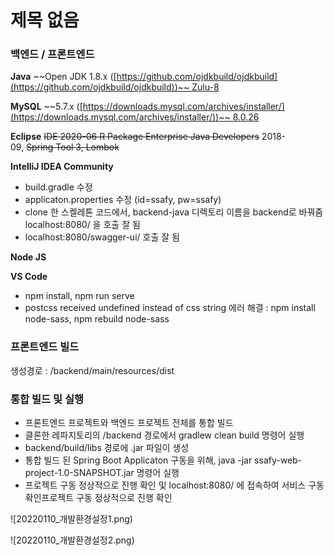 # 제목 없음

### **백엔드 / 프론트엔드**

**Java** ~~Open JDK 1.8.x ([https://github.com/ojdkbuild/ojdkbuild](https://github.com/ojdkbuild/ojdkbuild))~~ Zulu-8

**MySQL** ~~5.7.x ([https://downloads.mysql.com/archives/installer/](https://downloads.mysql.com/archives/installer/))~~ 8.0.26

**Eclipse** ~~IDE 2020-06 R Package Enterprise Java Developers~~ 2018-09, ~~Spring Tool 3, Lombok~~

**IntelliJ IDEA Community**

- build.gradle 수정
- applicaton.properties 수정 (id=ssafy, pw=ssafy)
- clone 한 스켈레톤 코드에서, backend-java 디렉토리 이름을 backend로 바꿔줌
localhost:8080/ 을 호출 잘 됨
- localhost:8080/swagger-ui/ 호출 잘 됨

**Node JS**

**VS Code**

- npm install, npm run serve
- postcss received undefined instead of css string 에러 해결 : 
npm install node-sass, npm rebuild node-sass

### **프론트엔드 빌드**

생성경로 : /backend/main/resources/dist

### **통합 빌드 및 실행**

- 프론트엔드 프로젝트와 백엔드 프로젝트 전체를 통합 빌드
- 클론한 레파지토리의 /backend 경로에서 gradlew clean build 명령어 실행
- backend/build/libs 경로에 .jar 파일이 생성
- 통합 빌드 된 Spring Boot Applicaton 구동을 위해, 
java -jar ssafy-web-project-1.0-SNAPSHOT.jar 명령어 실행
- 프로젝트 구동 정상적으로 진행 확인 및 localhost:8080/ 에 접속하여 
서비스 구동 확인프로젝트 구동 정상적으로 진행 확인

![20220110_개발환경설정1.png)

![20220110_개발환경설정2.png)